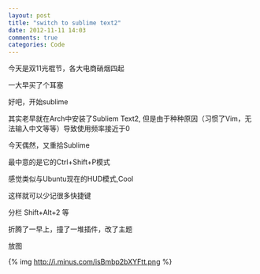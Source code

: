 ```yaml
---
layout: post
title: "switch to sublime text2"
date: 2012-11-11 14:03
comments: true
categories: Code
---
```


今天是双11光棍节，各大电商硝烟四起

一大早买了个耳塞

好吧，开始sublime

其实老早就在Arch中安装了Subliem Text2, 但是由于种种原因（习惯了Vim，无法输入中文等等）导致使用频率接近于0

今天偶然，又重拾Sublime

最中意的是它的Ctrl+Shift+P模式

感觉类似与Ubuntu现在的HUD模式,Cool

这样就可以少记很多快捷键

分栏 Shift+Alt+2 等

折腾了一早上，撞了一堆插件，改了主题

放图

{% img http://i.minus.com/isBmbp2bXYFtt.png %}
